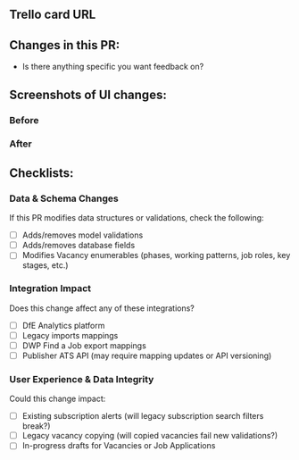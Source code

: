 ## Trello card URL

## Changes in this PR:

- Is there anything specific you want feedback on?

## Screenshots of UI changes:

### Before

### After


## Checklists:

### Data & Schema Changes

If this PR modifies data structures or validations, check the following:

- [ ] Adds/removes model validations
- [ ] Adds/removes database fields
- [ ] Modifies Vacancy enumerables (phases, working patterns, job roles, key stages, etc.)

### Integration Impact

Does this change affect any of these integrations?
- [ ] DfE Analytics platform
- [ ] Legacy imports mappings
- [ ] DWP Find a Job export mappings
- [ ] Publisher ATS API (may require mapping updates or API versioning)

### User Experience & Data Integrity

Could this change impact:
- [ ] Existing subscription alerts (will legacy subscription search filters break?)
- [ ] Legacy vacancy copying (will copied vacancies fail new validations?)
- [ ] In-progress drafts for Vacancies or Job Applications
